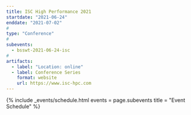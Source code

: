 ```yaml
---
title: ISC High Performance 2021
startdate: "2021-06-24"
enddate: "2021-07-02"
#
type: "Conference" 
#
subevents:
  - bsswt-2021-06-24-isc
#
artifacts:
  - label: "Location: online"
  - label: Conference Series
    format: website
    url: https://www.isc-hpc.com
---
```


{% include _events/schedule.html
   events = page.subevents
   title = "Event Schedule"
%}
